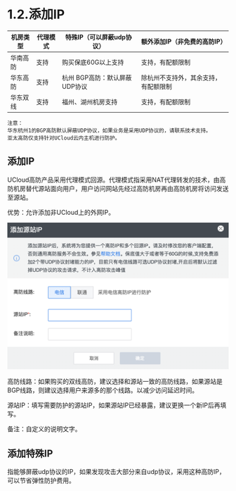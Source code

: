 

# 1.2.添加IP

| 机房类型 | 代理模式 | 特殊IP（可以屏蔽udp协议）     | 额外添加IP（非免费的高防IP）    |
| ---- | ---- | ------------------- | ------------------- |
| 华南高防 | 支持   | 购买保底60G以上支持         | 支持，有配额限制            |
| 华东高防 | 支持   | 杭州 BGP高防：默认屏蔽UDP协议 | 除杭州不支持外，其余支持，有配额限制 |
| 华东双线 | 支持   | 福州、湖州机房支持          | 支持，有配额限制

    注意：
    华东杭州1的BGP高防默认屏蔽UDP协议，如果业务是采用UDP协议的，请联系技术支持。
    亚太高防仅支持针对UCloud云内主机进行防护。

## 添加IP

UCloud高防产品采用代理模式回源。代理模式指采用NAT代理转发的技术，由高防机房替代源站面向用户，用户访问网站先经过高防机房再由高防机房将访问发送至源站。

优势：允许添加非UCloud上的外网IP。

![](/images/uads/opintro/game/添加代理ip.png)

高防线路：如果购买的双线高防，建议选择和源站一致的高防线路，如果源站是BGP线路，则建议选择用户来源多的那个线路。以减少访问延迟时间。

源站IP：填写需要防护的源站IP，如果源站IP已经暴露，建议更换一个新IP后再填写。

备注：自定义的说明文字。

## 添加特殊IP

指能够屏蔽udp协议的IP，如果发现攻击大部分来自udp协议，采用这种高防IP，可以节省弹性防护费用。
